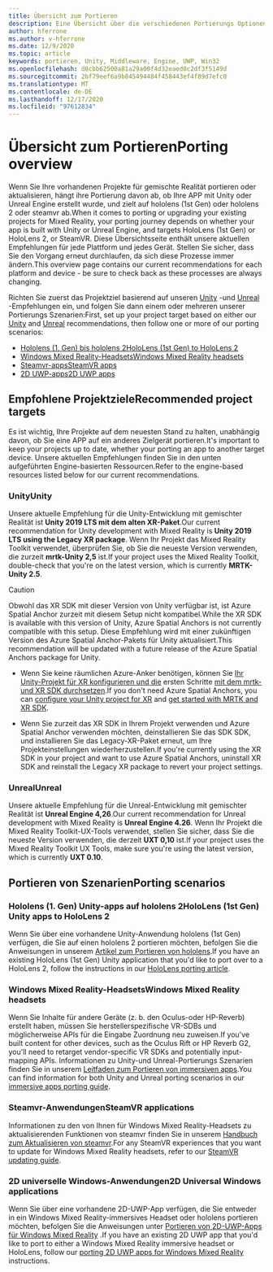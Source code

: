 ```yaml
---
title: Übersicht zum Portieren
description: Eine Übersicht über die verschiedenen Portierungs Optionen, um vorhandene Anwendungen in gemischte Realität zu bringen.
author: hferrone
ms.author: v-hferrone
ms.date: 12/9/2020
ms.topic: article
keywords: portieren, Unity, Middleware, Engine, UWP, Win32
ms.openlocfilehash: d8cbb62500a81a29a00f4d32eaed0c2df3f5149d
ms.sourcegitcommit: 2bf79eef6a9b845494484f458443ef4f89d7efc0
ms.translationtype: MT
ms.contentlocale: de-DE
ms.lasthandoff: 12/17/2020
ms.locfileid: "97612834"
---
```

# <a name="porting-overview"></a><span data-ttu-id="aa9ec-104">Übersicht zum Portieren</span><span class="sxs-lookup"><span data-stu-id="aa9ec-104">Porting overview</span></span>

<span data-ttu-id="aa9ec-105">Wenn Sie Ihre vorhandenen Projekte für gemischte Realität portieren oder aktualisieren, hängt ihre Portierung davon ab, ob Ihre APP mit Unity oder Unreal Engine erstellt wurde, und zielt auf hololens (1st Gen) oder hololens 2 oder steamvr ab.</span><span class="sxs-lookup"><span data-stu-id="aa9ec-105">When it comes to porting or upgrading your existing projects for Mixed Reality, your porting journey depends on whether your app is built with Unity or Unreal Engine, and targets HoloLens (1st Gen) or HoloLens 2, or SteamVR.</span></span> <span data-ttu-id="aa9ec-106">Diese Übersichtsseite enthält unsere aktuellen Empfehlungen für jede Plattform und jedes Gerät. Stellen Sie sicher, dass Sie den Vorgang erneut durchlaufen, da sich diese Prozesse immer ändern.</span><span class="sxs-lookup"><span data-stu-id="aa9ec-106">This overview page contains our current recommendations for each platform and device - be sure to check back as these processes are always changing.</span></span>

<span data-ttu-id="aa9ec-107">Richten Sie zuerst das Projektziel basierend auf unseren [Unity](#unity) -und [Unreal](#unreal) -Empfehlungen ein, und folgen Sie dann einem oder mehreren unserer Portierungs Szenarien:</span><span class="sxs-lookup"><span data-stu-id="aa9ec-107">First, set up your project target based on either our [Unity](#unity) and [Unreal](#unreal) recommendations, then follow one or more of our porting scenarios:</span></span>

- [<span data-ttu-id="aa9ec-108">Hololens (1. Gen) bis hololens 2</span><span class="sxs-lookup"><span data-stu-id="aa9ec-108">HoloLens (1st Gen) to HoloLens 2</span></span>](#hololens-1st-gen-unity-apps-to-hololens-2)
- [<span data-ttu-id="aa9ec-109">Windows Mixed Reality-Headsets</span><span class="sxs-lookup"><span data-stu-id="aa9ec-109">Windows Mixed Reality headsets</span></span>](#windows-mixed-reality-headsets)
- [<span data-ttu-id="aa9ec-110">Steamvr-apps</span><span class="sxs-lookup"><span data-stu-id="aa9ec-110">SteamVR apps</span></span>](#steamvr-applications)
- [<span data-ttu-id="aa9ec-111">2D UWP-apps</span><span class="sxs-lookup"><span data-stu-id="aa9ec-111">2D UWP apps</span></span>](#2d-universal-windows-applications)

## <a name="recommended-project-targets"></a><span data-ttu-id="aa9ec-112">Empfohlene Projektziele</span><span class="sxs-lookup"><span data-stu-id="aa9ec-112">Recommended project targets</span></span>

<span data-ttu-id="aa9ec-113">Es ist wichtig, Ihre Projekte auf dem neuesten Stand zu halten, unabhängig davon, ob Sie eine APP auf ein anderes Zielgerät portieren.</span><span class="sxs-lookup"><span data-stu-id="aa9ec-113">It's important to keep your projects up to date, whether your porting an app to another target device.</span></span> <span data-ttu-id="aa9ec-114">Unsere aktuellen Empfehlungen finden Sie in den unten aufgeführten Engine-basierten Ressourcen.</span><span class="sxs-lookup"><span data-stu-id="aa9ec-114">Refer to the engine-based resources listed below for our current recommendations.</span></span>

### <a name="unity"></a><span data-ttu-id="aa9ec-115">Unity</span><span class="sxs-lookup"><span data-stu-id="aa9ec-115">Unity</span></span>

<span data-ttu-id="aa9ec-116">Unsere aktuelle Empfehlung für die Unity-Entwicklung mit gemischter Realität ist **Unity 2019 LTS mit dem alten XR-Paket**.</span><span class="sxs-lookup"><span data-stu-id="aa9ec-116">Our current recommendation for Unity development with Mixed Reality is **Unity 2019 LTS using the Legacy XR package**.</span></span> <span data-ttu-id="aa9ec-117">Wenn Ihr Projekt das Mixed Reality Toolkit verwendet, überprüfen Sie, ob Sie die neueste Version verwenden, die zurzeit **mrtk-Unity 2,5** ist.</span><span class="sxs-lookup"><span data-stu-id="aa9ec-117">If your project uses the Mixed Reality Toolkit, double-check that you're on the latest version, which is currently **MRTK-Unity 2.5**.</span></span>

> [!CAUTION]
> <span data-ttu-id="aa9ec-118">Obwohl das XR SDK mit dieser Version von Unity verfügbar ist, ist Azure Spatial Anchor zurzeit mit diesem Setup nicht kompatibel.</span><span class="sxs-lookup"><span data-stu-id="aa9ec-118">While the XR SDK is available with this version of Unity, Azure Spatial Anchors is not currently compatible with this setup.</span></span> <span data-ttu-id="aa9ec-119">Diese Empfehlung wird mit einer zukünftigen Version des Azure Spatial Anchor-Pakets für Unity aktualisiert.</span><span class="sxs-lookup"><span data-stu-id="aa9ec-119">This recommendation will be updated with a future release of the Azure Spatial Anchors package for Unity.</span></span> 
> 
> * <span data-ttu-id="aa9ec-120">Wenn Sie keine räumlichen Azure-Anker benötigen, können Sie [Ihr Unity-Projekt für XR konfigurieren und die](https://docs.unity3d.com/Manual/configuring-project-for-xr.html) ersten Schritte [mit dem mrtk-und XR SDK durchsetzen](https://microsoft.github.io/MixedRealityToolkit-Unity/Documentation/GettingStartedWithMRTKAndXRSDK.html).</span><span class="sxs-lookup"><span data-stu-id="aa9ec-120">If you don't need Azure Spatial Anchors, you can [configure your Unity project for XR](https://docs.unity3d.com/Manual/configuring-project-for-xr.html) and [get started with MRTK and XR SDK](https://microsoft.github.io/MixedRealityToolkit-Unity/Documentation/GettingStartedWithMRTKAndXRSDK.html).</span></span>
> 
> * <span data-ttu-id="aa9ec-121">Wenn Sie zurzeit das XR SDK in Ihrem Projekt verwenden und Azure Spatial Anchor verwenden möchten, deinstallieren Sie das SDK SDK, und installieren Sie das Legacy-XR-Paket erneut, um Ihre Projekteinstellungen wiederherzustellen.</span><span class="sxs-lookup"><span data-stu-id="aa9ec-121">If you're currently using the XR SDK in your project and want to use Azure Spatial Anchors, uninstall XR SDK and reinstall the Legacy XR package to revert your project settings.</span></span>


### <a name="unreal"></a><span data-ttu-id="aa9ec-122">Unreal</span><span class="sxs-lookup"><span data-stu-id="aa9ec-122">Unreal</span></span> 

<span data-ttu-id="aa9ec-123">Unsere aktuelle Empfehlung für die Unreal-Entwicklung mit gemischter Realität ist **Unreal Engine 4,26**.</span><span class="sxs-lookup"><span data-stu-id="aa9ec-123">Our current recommendation for Unreal development with Mixed Reality is **Unreal Engine 4.26**.</span></span> <span data-ttu-id="aa9ec-124">Wenn Ihr Projekt die Mixed Reality Toolkit-UX-Tools verwendet, stellen Sie sicher, dass Sie die neueste Version verwenden, die derzeit **UXT 0,10** ist.</span><span class="sxs-lookup"><span data-stu-id="aa9ec-124">If your project uses the Mixed Reality Toolkit UX Tools, make sure you're using the latest version, which is currently **UXT 0.10**.</span></span>

## <a name="porting-scenarios"></a><span data-ttu-id="aa9ec-125">Portieren von Szenarien</span><span class="sxs-lookup"><span data-stu-id="aa9ec-125">Porting scenarios</span></span>

### <a name="hololens-1st-gen-unity-apps-to-hololens-2"></a><span data-ttu-id="aa9ec-126">Hololens (1. Gen) Unity-apps auf hololens 2</span><span class="sxs-lookup"><span data-stu-id="aa9ec-126">HoloLens (1st Gen) Unity apps to HoloLens 2</span></span>

<span data-ttu-id="aa9ec-127">Wenn Sie über eine vorhandene Unity-Anwendung hololens (1st Gen) verfügen, die Sie auf einen hololens 2 portieren möchten, befolgen Sie die Anweisungen in unserem [Artikel zum Portieren von hololens](../unity/mrtk-porting-guide.md).</span><span class="sxs-lookup"><span data-stu-id="aa9ec-127">If you have an existing HoloLens (1st Gen) Unity application that you'd like to port over to a HoloLens 2, follow the instructions in our [HoloLens porting article](../unity/mrtk-porting-guide.md).</span></span>

### <a name="windows-mixed-reality-headsets"></a><span data-ttu-id="aa9ec-128">Windows Mixed Reality-Headsets</span><span class="sxs-lookup"><span data-stu-id="aa9ec-128">Windows Mixed Reality headsets</span></span>

<span data-ttu-id="aa9ec-129">Wenn Sie Inhalte für andere Geräte (z. b. den Oculus-oder HP-Reverb) erstellt haben, müssen Sie herstellerspezifische VR-SDBs und möglicherweise APIs für die Eingabe Zuordnung neu zuweisen.</span><span class="sxs-lookup"><span data-stu-id="aa9ec-129">If you've built content for other devices, such as the Oculus Rift or HP Reverb G2, you'll need to retarget vendor-specific VR SDKs and potentially input-mapping APIs.</span></span> <span data-ttu-id="aa9ec-130">Informationen zu Unity-und Unreal-Portierungs Szenarien finden Sie in unserem [Leitfaden zum Portieren von immersiven apps](porting-guides.md).</span><span class="sxs-lookup"><span data-stu-id="aa9ec-130">You can find information for both Unity and Unreal porting scenarios in our [immersive apps porting guide](porting-guides.md).</span></span>

### <a name="steamvr-applications"></a><span data-ttu-id="aa9ec-131">Steamvr-Anwendungen</span><span class="sxs-lookup"><span data-stu-id="aa9ec-131">SteamVR applications</span></span>

<span data-ttu-id="aa9ec-132">Informationen zu den von Ihnen für Windows Mixed Reality-Headsets zu aktualisierenden Funktionen von steamvr finden Sie in unserem [Handbuch zum Aktualisieren von steamvr](updating-your-steamvr-application-for-windows-mixed-reality.md).</span><span class="sxs-lookup"><span data-stu-id="aa9ec-132">For any SteamVR experiences that you want to update for Windows Mixed Reality headsets, refer to our [SteamVR updating guide](updating-your-steamvr-application-for-windows-mixed-reality.md).</span></span>

### <a name="2d-universal-windows-applications"></a><span data-ttu-id="aa9ec-133">2D universelle Windows-Anwendungen</span><span class="sxs-lookup"><span data-stu-id="aa9ec-133">2D Universal Windows applications</span></span>

<span data-ttu-id="aa9ec-134">Wenn Sie über eine vorhandene 2D-UWP-App verfügen, die Sie entweder in ein Windows Mixed Reality-immersives Headset oder hololens portieren möchten, befolgen Sie die Anweisungen unter [Portieren von 2D-UWP-Apps für Windows Mixed Reality](building-2d-apps.md) .</span><span class="sxs-lookup"><span data-stu-id="aa9ec-134">If you have an existing 2D UWP app that you'd like to port to either a Windows Mixed Reality immersive headset or HoloLens, follow our [porting 2D UWP apps for Windows Mixed Reality](building-2d-apps.md) instructions.</span></span>


